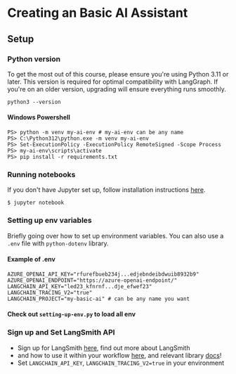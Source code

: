 # Creating an Basic AI Assistant

## Setup

### Python version

To get the most out of this course, please ensure you're using Python 3.11 or later. 
This version is required for optimal compatibility with LangGraph. If you're on an older version, 
upgrading will ensure everything runs smoothly.
```
python3 --version
```

#### Windows Powershell
```
PS> python -m venv my-ai-env # my-ai-env can be any name
PS> C:\Python312\python.exe -m venv my-ai-env
PS> Set-ExecutionPolicy -ExecutionPolicy RemoteSigned -Scope Process
PS> my-ai-env\scripts\activate
PS> pip install -r requirements.txt
```

### Running notebooks
If you don't have Jupyter set up, follow installation instructions [here](https://jupyter.org/install).
```
$ jupyter notebook
```

### Setting up env variables
Briefly going over how to set up environment variables. You can also 
use a `.env` file with `python-dotenv` library.

#### Example of .env
```
AZURE_OPENAI_API_KEY="rfurefbueb234j...edjebndeibdwuib8932b9"
AZURE_OPENAI_ENDPOINT="https://azure-openai-endpoint/"
LANGCHAIN_API_KEY="led23_kfnrnf...dje_efwef23"
LANGCHAIN_TRACING_V2="true"
LANGCHAIN_PROJECT="my-basic-ai" # can be any name you want
```
#### Check out `setting-up-env.py` to load all env

### Sign up and Set LangSmith API
* Sign up for LangSmith [here](https://smith.langchain.com/), find out more about LangSmith
* and how to use it within your workflow [here](https://www.langchain.com/langsmith), and relevant library [docs](https://docs.smith.langchain.com/)!
*  Set `LANGCHAIN_API_KEY`, `LANGCHAIN_TRACING_V2=true` in your environment

